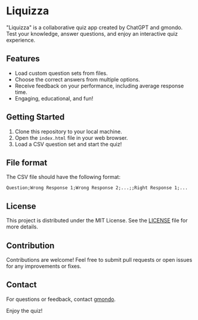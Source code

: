 # Liquizza

"Liquizza" is a collaborative quiz app created by ChatGPT and gmondo. Test your knowledge, answer questions, and enjoy an interactive quiz experience.

## Features

- Load custom question sets from files.
- Choose the correct answers from multiple options.
- Receive feedback on your performance, including average response time.
- Engaging, educational, and fun!

## Getting Started

1. Clone this repository to your local machine.
2. Open the `index.html` file in your web browser.
3. Load a CSV question set and start the quiz!

## File format 

The CSV file should have the following format:

```
Question;Wrong Response 1;Wrong Response 2;...;;Right Response 1;...
```

## License

This project is distributed under the MIT License. See the [LICENSE](LICENSE) file for more details.

## Contribution

Contributions are welcome! Feel free to submit pull requests or open issues for any improvements or fixes.

## Contact

For questions or feedback, contact [gmondo](https://github.com/gmondo).

Enjoy the quiz!
